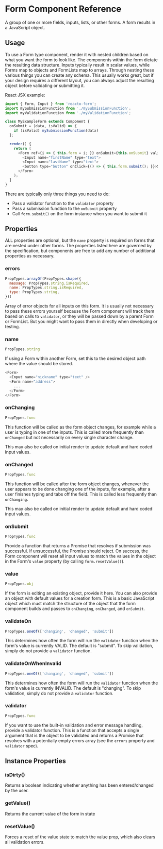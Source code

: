 # Form Component Reference

A group of one or more fields, inputs, lists, or other forms. A form results in a JavaScript object.

## Usage

To use a Form type component, render it with nested children based on what you want the form to look like. The components within the form dictate the resulting data structure. Inputs typically result in scalar values, while Forms map to objects and FormLists map to arrays. Through nesting these various things you can create any schema. This usually works great, but if your design requires a different layout, you can always adjust the resulting object before validating or submitting it.

React JSX example:

```js
import { Form, Input } from 'reacto-form';
import mySubmissionFunction from './mySubmissionFunction';
import myValidationFunction from './myValidationFunction';

class MyExampleForm extends Component {
  onSubmit = (data, isValid) => {
    if (isValid) mySubmissionFunction(data)
  };

  render() {
    return (
      <Form ref={i => { this.form = i; }} onSubmit={this.onSubmit} validator={myValidationFunction}>
        <Input name="firstName" type="text">
        <Input name="lastName" type="text">
        <button type="button" onClick={() => { this.form.submit(); }}>Submit</button>
      </Form>
    );
  }
}
```

There are typically only three things you need to do:

- Pass a validator function to the `validator` property
- Pass a submission function to the `onSubmit` property
- Call `form.submit()` on the form instance when you want to submit it

## Properties

ALL properties are optional, but the `name` property is required on forms that are nested under other forms. The properties listed here are governed by the specification, but components are free to add any number of additional properties as necessary.

### errors

```js
PropTypes.arrayOf(PropTypes.shape({
  message: PropTypes.string.isRequired,
  name: PropTypes.string.isRequired,
  type: PropTypes.string,
}))
```

Array of error objects for all inputs on this form. It is usually not necessary to pass these errors yourself because the Form component will track them based on calls to `validator`, or they will be passed down by a parent Form or FormList. But you might want to pass them in directly when developing or testing.

### name

```js
PropTypes.string
```

If using a Form within another Form, set this to the desired object path where the value should be stored.

```js
<Form>
  <Input name="nickname" type="text" />
  <Form name="address">
    ...
  </Form>
</Form>
```

### onChanging

```js
PropTypes.func
```

This function will be called as the form object changes, for example while a user is typing in one of the inputs. This is called more frequently than `onChanged` but not necessarily on every single character change.

This may also be called on initial render to update default and hard coded input values.

### onChanged

```js
PropTypes.func
```

This function will be called after the form object changes, whenever the user appears to be done changing one of the inputs, for example, after a user finishes typing and tabs off the field. This is called less frequently than `onChanging`.

This may also be called on initial render to update default and hard coded input values.

### onSubmit

```js
PropTypes.func
```

Provide a function that returns a Promise that resolves if submission was successful. If unsuccessful, the Promise should reject. On success, the Form component will reset all input values to match the values in the object in the Form's `value` property (by calling `form.resetValue()`).

### value

```js
PropTypes.obj
```

If the form is editing an existing object, provide it here. You can also provide an object with default values for a creation form. This is a basic JavaScript object which must match the structure of the object that the form component builds and passes to `onChanging`, `onChanged`, and `onSubmit`.

### validateOn

```js
PropTypes.oneOf(['changing', 'changed', 'submit'])
```

This determines how often the form will run the `validator` function when the form's value is currently VALID. The default is "submit". To skip validation, simply do not provide a `validator` function.

### validateOnWhenInvalid

```js
PropTypes.oneOf(['changing', 'changed', 'submit'])
```

This determines how often the form will run the `validator` function when the form's value is currently INVALID. The default is "changing". To skip validation, simply do not provide a `validator` function.

### validator

```js
PropTypes.func
```

If you want to use the built-in validation and error message handling, provide a validator function. This is a function that accepts a single argument that is the object to be validated and returns a Promise that resolves with a potentially empty errors array (see the `errors` property and `validator` spec).

## Instance Properties

### isDirty()

Returns a boolean indicating whether anything has been entered/changed by the user.

### getValue()

Returns the current value of the form in state

### resetValue()

Forces a reset of the value state to match the value prop, which also clears all validation errors.
